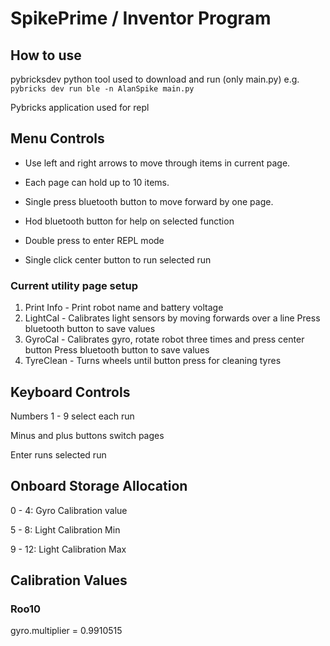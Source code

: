 # SpikePrime / Inventor Program

## How to use

pybricksdev python tool used to download and run (only main.py)
e.g. `pybricks dev run ble -n AlanSpike main.py`

Pybricks application used for repl

## Menu Controls

- Use left and right arrows to move through items in current page.
- Each page can hold up to 10 items.

- Single press bluetooth button to move forward by one page.
- Hod bluetooth button for help on selected function
- Double press to enter REPL mode

- Single click center button to run selected run

### Current utility page setup

1. Print Info - Print robot name and battery voltage
2. LightCal - Calibrates light sensors by moving forwards over a line
   Press bluetooth button to save values
3. GyroCal - Calibrates gyro, rotate robot three times and press center button
   Press bluetooth button to save values
4. TyreClean - Turns wheels until button press for cleaning tyres

## Keyboard Controls

Numbers 1 - 9 select each run

Minus and plus buttons switch pages

Enter runs selected run

## Onboard Storage Allocation

0 - 4: Gyro Calibration value

5 - 8: Light Calibration Min

9 - 12: Light Calibration Max

## Calibration Values

### Roo10

gyro.multiplier = 0.9910515
